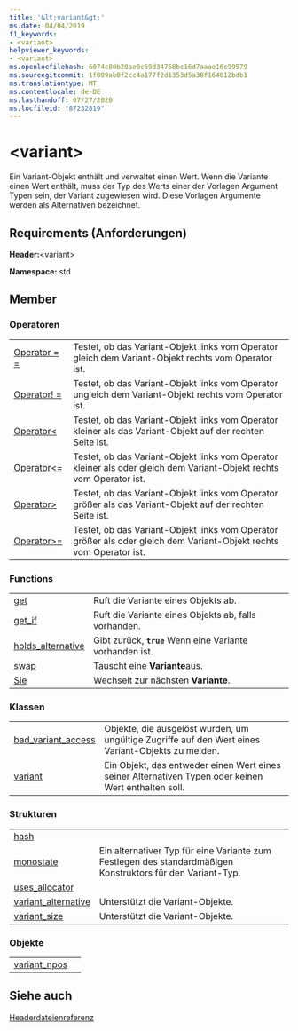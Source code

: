 ```yaml
---
title: '&lt;variant&gt;'
ms.date: 04/04/2019
f1_keywords:
- <variant>
helpviewer_keywords:
- <variant>
ms.openlocfilehash: 6074c80b20ae0c69d34768bc16d7aaae16c99579
ms.sourcegitcommit: 1f009ab0f2cc4a177f2d1353d5a38f164612bdb1
ms.translationtype: MT
ms.contentlocale: de-DE
ms.lasthandoff: 07/27/2020
ms.locfileid: "87232819"
---
```

# <a name="ltvariantgt"></a>&lt;variant&gt;

Ein Variant-Objekt enthält und verwaltet einen Wert. Wenn die Variante einen Wert enthält, muss der Typ des Werts einer der Vorlagen Argument Typen sein, der Variant zugewiesen wird. Diese Vorlagen Argumente werden als Alternativen bezeichnet.

## <a name="requirements"></a>Requirements (Anforderungen)

**Header:**\<variant>

**Namespace:** std

## <a name="members"></a>Member

### <a name="operators"></a>Operatoren

|||
|-|-|
|[Operator = =](../standard-library/forward-list-operators.md#op_eq_eq)|Testet, ob das Variant-Objekt links vom Operator gleich dem Variant-Objekt rechts vom Operator ist.|
|[Operator! =](../standard-library/forward-list-operators.md#op_neq)|Testet, ob das Variant-Objekt links vom Operator ungleich dem Variant-Objekt rechts vom Operator ist.|
|[Operator<](../standard-library/forward-list-operators.md#op_lt)|Testet, ob das Variant-Objekt links vom Operator kleiner als das Variant-Objekt auf der rechten Seite ist.|
|[Operator<=](../standard-library/forward-list-operators.md#op_lt_eq)|Testet, ob das Variant-Objekt links vom Operator kleiner als oder gleich dem Variant-Objekt rechts vom Operator ist.|
|[Operator>](../standard-library/forward-list-operators.md#op_gt)|Testet, ob das Variant-Objekt links vom Operator größer als das Variant-Objekt auf der rechten Seite ist.|
|[Operator>=](../standard-library/forward-list-operators.md#op_lt_eq)|Testet, ob das Variant-Objekt links vom Operator größer als oder gleich dem Variant-Objekt rechts vom Operator ist.|

### <a name="functions"></a>Functions

|||
|-|-|
|[get](../standard-library/variant-functions.md#get)|Ruft die Variante eines Objekts ab.|
|[get_if](../standard-library/variant-functions.md#get_if)|Ruft die Variante eines Objekts ab, falls vorhanden.|
|[holds_alternative](../standard-library/variant-functions.md#holds_alternative)|Gibt zurück, **`true`** Wenn eine Variante vorhanden ist.|
|[swap](../standard-library/variant-functions.md#swap)|Tauscht eine **Variante**aus.|
|[Sie](../standard-library/variant-functions.md#visit)|Wechselt zur nächsten **Variante**.|

### <a name="classes"></a>Klassen

|||
|-|-|
|[bad_variant_access](../standard-library/bad-variant-access-class.md)|Objekte, die ausgelöst wurden, um ungültige Zugriffe auf den Wert eines Variant-Objekts zu melden.|
|[variant](../standard-library/variant.md)|Ein Objekt, das entweder einen Wert eines seiner Alternativen Typen oder keinen Wert enthalten soll.|

### <a name="structs"></a>Strukturen

|||
|-|-|
|[hash](../standard-library/hash-structure.md)||
|[monostate](../standard-library/monostate-structure.md)|Ein alternativer Typ für eine Variante zum Festlegen des standardmäßigen Konstruktors für den Variant-Typ.|
|[uses_allocator](../standard-library/uses-allocator-structure.md)||
|[variant_alternative](../standard-library/variant-alternative-structure.md)|Unterstützt die Variant-Objekte.|
|[variant_size](../standard-library/variant-size-structure.md)|Unterstützt die Variant-Objekte.|

### <a name="objects"></a>Objekte

|||
|-|-|
|[variant_npos](../standard-library/variant-functions.md#variant_npos)||

## <a name="see-also"></a>Siehe auch

[Headerdateienreferenz](../standard-library/cpp-standard-library-header-files.md)
